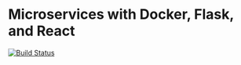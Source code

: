# Microservices with Docker, Flask, and React

[![Build Status](https://travis-ci.com/fengwang523/testdriven.svg?branch=master)](https://travis-ci.com/fengwang523/testdriven)
